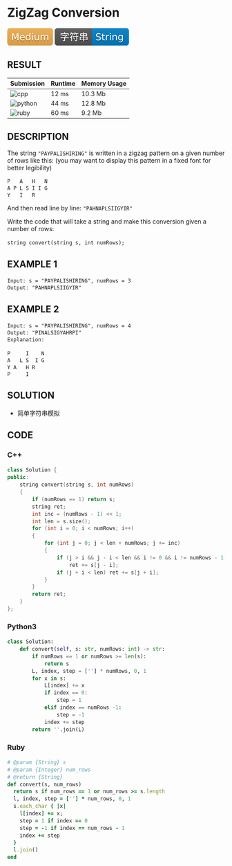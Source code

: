 # ZigZag Conversion

![Medium](../../materials/-Medium-f0ad4e.svg) ![String](../../materials/字符串-String-007ec6.svg)

## RESULT

| Submission                                                        | Runtime | Memory Usage |
| ----------------------------------------------------------------- | ------- | ------------ |
| ![cpp](https://img.shields.io/badge/leetcode006-cpp-f34b7d.svg)   | 12 ms   | 10.3 Mb      |
| ![python](https://img.shields.io/badge/leetcode006-py-3572A5.svg) | 44 ms   | 12.8 Mb      |
| ![ruby](https://img.shields.io/badge/leetcode006-rb-701516.svg)   | 60 ms   | 9.2 Mb       |

## DESCRIPTION

The string `"PAYPALISHIRING"` is written in a zigzag pattern on a given number of rows like this: (you may want to display this pattern in a fixed font for better legibility)

```plain
P   A   H   N
A P L S I I G
Y   I   R
```

And then read line by line: `"PAHNAPLSIIGYIR"`

Write the code that will take a string and make this conversion given a number of rows:

`string convert(string s, int numRows);`

## EXAMPLE 1

```plain
Input: s = "PAYPALISHIRING", numRows = 3
Output: "PAHNAPLSIIGYIR"
```

## EXAMPLE 2

```plain
Input: s = "PAYPALISHIRING", numRows = 4
Output: "PINALSIGYAHRPI"
Explanation:

P     I    N
A   L S  I G
Y A   H R
P     I
```

## SOLUTION

* 简单字符串模拟

## CODE

### C++

```cpp
class Solution {
public:
    string convert(string s, int numRows)
    {
        if (numRows == 1) return s;
        string ret;
        int inc = (numRows - 1) << 1;
        int len = s.size();
        for (int i = 0; i < numRows; i++)
        {
            for (int j = 0; j < len + numRows; j += inc)
            {
                if (j > i && j - i < len && i != 0 && i != numRows - 1)
                    ret += s[j - i];
                if (j + i < len) ret += s[j + i];
            }
        }
        return ret;
    }
};
```

### Python3

```python
class Solution:
    def convert(self, s: str, numRows: int) -> str:
        if numRows == 1 or numRows >= len(s):
            return s
        L, index, step = [''] * numRows, 0, 1
        for x in s:
            L[index] += x
            if index == 0:
                step = 1
            elif index == numRows -1:
                step = -1
            index += step
        return ''.join(L)
```

### Ruby

```ruby
# @param {String} s
# @param {Integer} num_rows
# @return {String}
def convert(s, num_rows)
  return s if num_rows == 1 or num_rows >= s.length
  l, index, step = [''] * num_rows, 0, 1
  s.each_char { |x|
    l[index] += x;
    step = 1 if index == 0
    step = -1 if index == num_rows - 1
    index += step
  }
  l.join()
end
```
